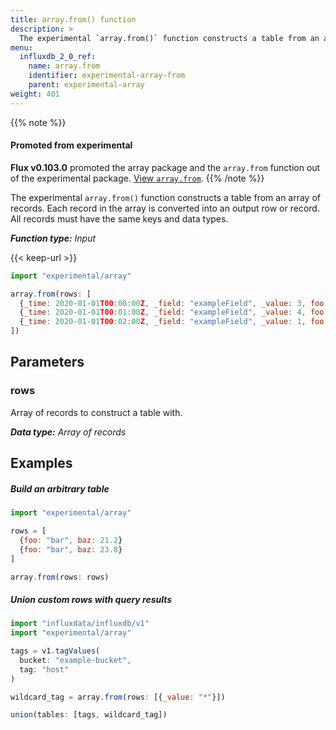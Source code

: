```yaml
---
title: array.from() function
description: >
  The experimental `array.from()` function constructs a table from an array of records.
menu:
  influxdb_2_0_ref:
    name: array.from
    identifier: experimental-array-from
    parent: experimental-array
weight: 401
---
```


{{% note %}}
#### Promoted from experimental
**Flux v0.103.0** promoted the array package and the `array.from` function out of the experimental package.
[View `array.from`](/influxdb/v2.0/reference/flux/stdlib/array/from/).
{{% /note %}}

The experimental `array.from()` function constructs a table from an array of records.
Each record in the array is converted into an output row or record.
All records must have the same keys and data types.

_**Function type:** Input_

{{< keep-url >}}
```js
import "experimental/array"

array.from(rows: [
  {_time: 2020-01-01T00:00:00Z, _field: "exampleField", _value: 3, foo: "bar"},
  {_time: 2020-01-01T00:01:00Z, _field: "exampleField", _value: 4, foo: "bar"},
  {_time: 2020-01-01T00:02:00Z, _field: "exampleField", _value: 1, foo: "bar"}
])
```

## Parameters

### rows
Array of records to construct a table with.

_**Data type:** Array of records_

## Examples

##### Build an arbitrary table
```js
import "experimental/array"

rows = [
  {foo: "bar", baz: 21.2}
  {foo: "bar", baz: 23.8}
]

array.from(rows: rows)
```

##### Union custom rows with query results
```js
import "influxdata/influxdb/v1"
import "experimental/array"

tags = v1.tagValues(
  bucket: "example-bucket",
  tag: "host"
)

wildcard_tag = array.from(rows: [{_value: "*"}])

union(tables: [tags, wildcard_tag])
```
